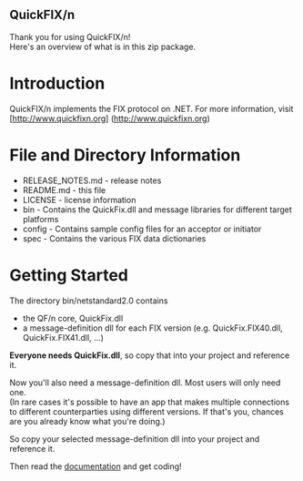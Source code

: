 QuickFIX/n
----------
Thank you for using QuickFIX/n!  
Here's an overview of what is in this zip package.

Introduction
============
QuickFIX/n implements the FIX protocol on .NET.
For more information, visit [http://www.quickfixn.org] (http://www.quickfixn.org)

File and Directory Information
==============================
* RELEASE_NOTES.md - release notes
* README.md - this file
* LICENSE - license information
* bin - Contains the QuickFix.dll and message libraries for different target platforms
* config - Contains sample config files for an acceptor or initiator
* spec - Contains the various FIX data dictionaries

Getting Started
===============
The directory bin/netstandard2.0 contains
* the QF/n core, QuickFix.dll
* a message-definition dll for each FIX version (e.g. QuickFix.FIX40.dll, QuickFix.FIX41.dll, ...)

**Everyone needs QuickFix.dll**, so copy that into your project and reference it.

Now you'll also need a message-definition dll.  Most users will only need one.  
(In rare cases it's possible to have an app that makes multiple connections
to different counterparties using different versions.
If that's you, chances are you already know what you're doing.)

So copy your selected message-definition dll into your project and reference it.

Then read the [documentation](http://quickfixn.org/tutorial/creating-an-application) and get coding!

